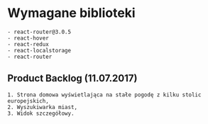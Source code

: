 # Wymagane biblioteki
    - react-router@3.0.5
    - react-hover
    - react-redux
    - react-localstorage
    - react-router

## Product Backlog (11.07.2017)
    1. Strona domowa wyświetlająca na stałe pogodę z kilku stolic europejskich,
    2. Wyszukiwarka miast,
    3. Widok szczegółowy.
